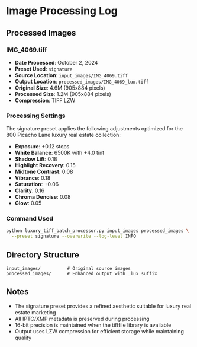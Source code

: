 # Image Processing Log

## Processed Images

### IMG_4069.tiff
- **Date Processed**: October 2, 2024
- **Preset Used**: `signature`
- **Source Location**: `input_images/IMG_4069.tiff`
- **Output Location**: `processed_images/IMG_4069_lux.tiff`
- **Original Size**: 4.6M (905x884 pixels)
- **Processed Size**: 1.2M (905x884 pixels)
- **Compression**: TIFF LZW

### Processing Settings
The signature preset applies the following adjustments optimized for the 800 Picacho Lane luxury real estate collection:

- **Exposure**: +0.12 stops
- **White Balance**: 6500K with +4.0 tint
- **Shadow Lift**: 0.18
- **Highlight Recovery**: 0.15
- **Midtone Contrast**: 0.08
- **Vibrance**: 0.18
- **Saturation**: +0.06
- **Clarity**: 0.16
- **Chroma Denoise**: 0.08
- **Glow**: 0.05

### Command Used
```bash
python luxury_tiff_batch_processor.py input_images processed_images \
  --preset signature --overwrite --log-level INFO
```

## Directory Structure
```
input_images/          # Original source images
processed_images/      # Enhanced output with _lux suffix
```

## Notes
- The signature preset provides a refined aesthetic suitable for luxury real estate marketing
- All IPTC/XMP metadata is preserved during processing
- 16-bit precision is maintained when the tifffile library is available
- Output uses LZW compression for efficient storage while maintaining quality
